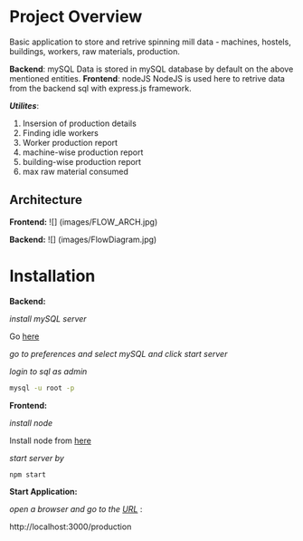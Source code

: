 # Project Overview

Basic application to store and retrive spinning mill data - machines, hostels, buildings, workers, raw materials, production.

**Backend**: mySQL
Data is stored in mySQL database by default on the above mentioned entities.
**Frontend**: nodeJS
NodeJS is used here to retrive data from the backend sql with express.js framework.

***Utilites***:

1. Insersion of production details
2. Finding idle workers
3. Worker production report
4. machine-wise production report
5. building-wise production report
6. max raw material consumed

## Architecture

**Frontend:**
![] (images/FLOW_ARCH.jpg)

**Backend:**
![] (images/FlowDiagram.jpg)

# Installation

**Backend:**

*install mySQL server*

Go [here](https://dev.mysql.com/doc/refman/5.7/en/osx-installation-pkg.html)

*go to preferences and select mySQL and click start server*

*login to sql as admin*

```bash
mysql -u root -p
```
**Frontend:**

*install node*

Install node from [here](https://nodejs.org/en/download/)

*start server by*

```bash
npm start
```

**Start Application:**


*open a browser and go to the [URL](http://localhost:3000/production)* : 

http://localhost:3000/production